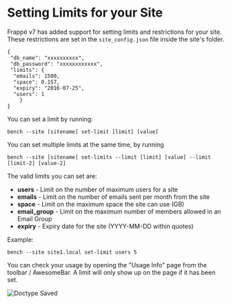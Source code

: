 <!-- add-breadcrumbs -->
# Setting Limits for your Site

Frappé v7 has added support for setting limits and restrictions for your site.
These restrictions are set in the `site_config.json` file inside the site's folder. 

	{
	 "db_name": "xxxxxxxxxx",
	 "db_password": "xxxxxxxxxxxx",
	 "limits": {
	  "emails": 1500,
	  "space": 0.157,
	  "expiry": "2016-07-25",
	  "users": 1
		}
	}

You can set a limit by running:

	bench --site [sitename] set-limit [limit] [value]

You can set multiple limits at the same time, by running 
	
	bench --site [sitename] set-limits --limit [limit] [value] --limit [limit-2] [value-2]

The valid limits you can set are: 

- **users** - Limit on the number of maximum users for a site
- **emails** - Limit on the number of emails sent per month from the site
- **space** - Limit on the maximum space the site can use (GB)
- **email_group** - Limit on the maximum number of members allowed in an Email Group
- **expiry** - Expiry date for the site (YYYY-MM-DD within quotes)

Example:

	bench --site site1.local set-limit users 5

You can check your usage by opening the "Usage Info" page from the toolbar / AwesomeBar. A limit will only show up on the page if it has been set.

<img class="screenshot" alt="Doctype Saved" src="/docs/assets/img/usage_info.png">
